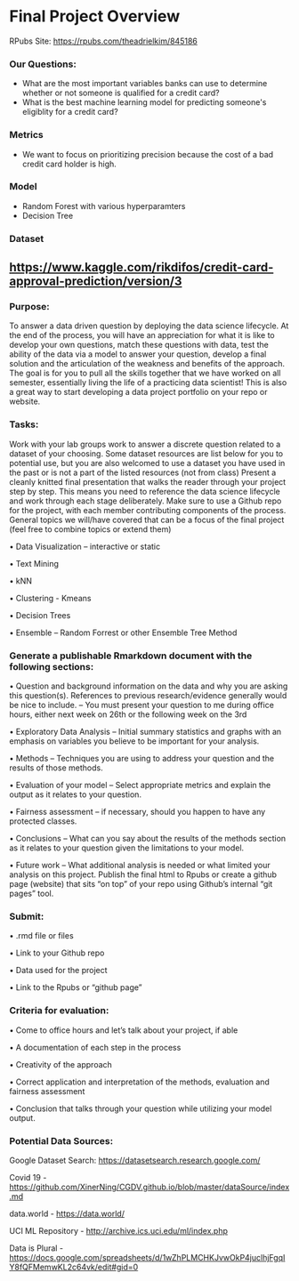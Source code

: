 # Final Project Overview

RPubs Site: https://rpubs.com/theadrielkim/845186

### Our Questions:
 
- What are the most important variables banks can use to determine whether or not someone is qualified for a credit card?
- What is the best machine learning model for predicting someone's eligiblity for a credit card?

### Metrics
- We want to focus on prioritizing precision because the cost of a bad credit card holder is high.

### Model
- Random Forest with various hyperparamters
- Decision Tree

### Dataset
https://www.kaggle.com/rikdifos/credit-card-approval-prediction/version/3
---

### Purpose:

To answer a data driven question by deploying the data science lifecycle. At the end of the process, you will have an appreciation for what it is like to develop your own questions, match these questions with data, test the ability of the data via a model to answer your question, develop a final solution and the articulation of the weakness and benefits of the approach. The goal is for you to pull all the skills together that we have worked on all semester, essentially living the life of a practicing data scientist! This is also a great way to start developing a data project portfolio on your repo or website.

### Tasks:

Work with your lab groups work to answer a discrete question related to a dataset of your choosing. Some dataset resources are list below for you to potential use, but you are also welcomed to use a dataset you have used in the past or is not a part of the listed resources (not from class) Present a cleanly knitted final presentation that walks the reader through your project step by step. This means you need to reference the data science lifecycle and work through each stage deliberately. Make sure to use a Github repo for the project, with each member contributing components of the process.  
General topics we will/have covered that can be a focus of the final project (feel free to combine topics or extend them)

• Data Visualization – interactive or static

• Text Mining

• kNN

• Clustering - Kmeans

• Decision Trees

• Ensemble – Random Forrest or other Ensemble Tree Method

### Generate a publishable Rmarkdown document with the following sections:

• Question and background information on the data and why you are asking this question(s). References to previous research/evidence generally would be nice to include. – You must present your question to me during office hours, either next week on 26th or the following week on the 3rd  

• Exploratory Data Analysis – Initial summary statistics and graphs with an emphasis on variables you believe to be important for your analysis.

• Methods – Techniques you are using to address your question and the results of those methods.

• Evaluation of your model – Select appropriate metrics and explain the output as it relates to your question.

• Fairness assessment – if necessary, should you happen to have any protected classes.

• Conclusions – What can you say about the results of the methods section as it relates to your question given the limitations to your model.

• Future work – What additional analysis is needed or what limited your analysis on this project.
Publish the final html to Rpubs or create a github page (website) that sits “on top” of your repo using Github’s internal “git pages” tool.

### Submit:

• .rmd file or files

• Link to your Github repo

• Data used for the project

• Link to the Rpubs or “github page”

### Criteria for evaluation:

• Come to office hours and let’s talk about your project, if able

• A documentation of each step in the process

• Creativity of the approach

• Correct application and interpretation of the methods, evaluation and fairness assessment

• Conclusion that talks through your question while utilizing your model output.

### Potential Data Sources:

Google Dataset Search: https://datasetsearch.research.google.com/

Covid 19 - https://github.com/XinerNing/CGDV.github.io/blob/master/dataSource/index.md

data.world - https://data.world/

UCI ML Repository - http://archive.ics.uci.edu/ml/index.php

Data is Plural - https://docs.google.com/spreadsheets/d/1wZhPLMCHKJvwOkP4juclhjFgqIY8fQFMemwKL2c64vk/edit#gid=0
